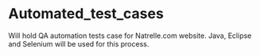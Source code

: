 # Automated_test_cases
Will hold QA automation tests case for Natrelle.com website.
Java, Eclipse and Selenium will be used for this process.
